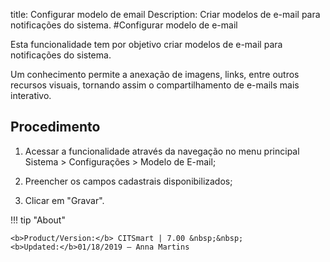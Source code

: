 title: Configurar modelo de email
Description: Criar modelos de e-mail para notificações do sistema.
#Configurar modelo de e-mail

Esta funcionalidade tem por objetivo criar modelos de e-mail para notificações
do sistema.

Um conhecimento permite a anexação de imagens, links, entre outros recursos
visuais, tornando assim o compartilhamento de e-mails mais interativo.

Procedimento
----------------

1.  Acessar a funcionalidade através da navegação no menu principal Sistema \>
    Configurações \> Modelo de E-mail;

2.  Preencher os campos cadastrais disponibilizados;

3.  Clicar em "Gravar".


!!! tip "About"

    <b>Product/Version:</b> CITSmart | 7.00 &nbsp;&nbsp;
    <b>Updated:</b>01/18/2019 – Anna Martins

